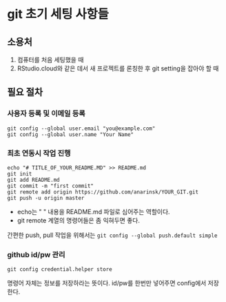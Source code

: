 # git 초기 세팅 사항들 

## 소용처 

  1. 컴퓨터를 처음 세팅했을 때 
  2. RStudio.cloud와 같은 데서 새 프로젝트를 론칭한 후 git setting을 잡아야 할 때 

## 필요 절차 

### 사용자 등록 및 이메일 등록 
```{}
git config --global user.email "you@example.com"
git config --global user.name "Your Name"
```

### 최초 연동시 작업 진행 

```{}
echo "# TITLE_OF_YOUR_README.MD" >> README.md
git init
git add README.md
git commit -m "first commit"
git remote add origin https://github.com/anarinsk/YOUR_GIT.git
git push -u origin master
```

- echo는 " " 내용을 README.md 파일로 심어주는 역할이다. 
- git remote 계열의 명령어들은 좀 익혀두면 좋다. 

간편한 push, pull 작업을 위해서는 `git config --global push.default simple`

### github id/pw 관리 

```{}
git config credential.helper store
```
명령어 자체는 정보를 저장하라는 뜻이다. 
id/pw를 한번만 넣어주면 config에서 저장한다. 
